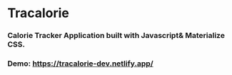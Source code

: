 # Tracalorie

### Calorie Tracker Application built with Javascript& Materialize CSS.

### Demo: https://tracalorie-dev.netlify.app/

